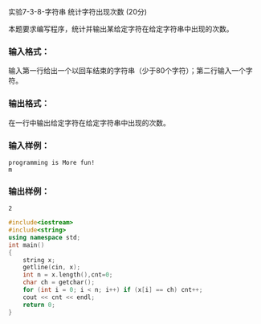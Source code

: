 实验7-3-8-字符串 统计字符出现次数 (20分)

本题要求编写程序，统计并输出某给定字符在给定字符串中出现的次数。

### 输入格式：

输入第一行给出一个以回车结束的字符串（少于80个字符）；第二行输入一个字符。

### 输出格式：

在一行中输出给定字符在给定字符串中出现的次数。

### 输入样例：

```in
programming is More fun!
m
```

### 输出样例：

```out
2
```



```c++
#include<iostream>
#include<string>
using namespace std;
int main()
{
	string x;
	getline(cin, x);
	int n = x.length(),cnt=0;
	char ch = getchar();
	for (int i = 0; i < n; i++) if (x[i] == ch) cnt++;
	cout << cnt << endl;
	return 0;
}
```

